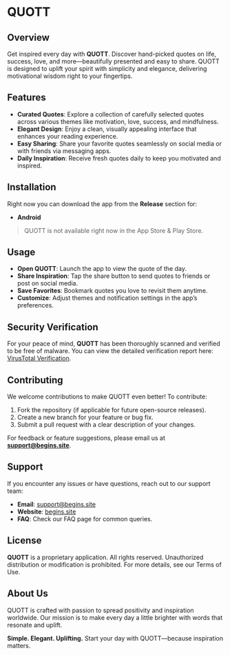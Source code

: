 # QUOTT

## Overview

Get inspired every day with **QUOTT**. Discover hand-picked quotes on life, success, love, and more—beautifully presented and easy to share. QUOTT is designed to uplift your spirit with simplicity and elegance, delivering motivational wisdom right to your fingertips.

## Features

* **Curated Quotes**: Explore a collection of carefully selected quotes across various themes like motivation, love, success, and mindfulness.
* **Elegant Design**: Enjoy a clean, visually appealing interface that enhances your reading experience.
* **Easy Sharing**: Share your favorite quotes seamlessly on social media or with friends via messaging apps.
* **Daily Inspiration**: Receive fresh quotes daily to keep you motivated and inspired.

## Installation

Right now you can download the app from the **Release** section for:

* **Android**

> QUOTT is not available right now in the App Store & Play Store.

## Usage

* **Open QUOTT**: Launch the app to view the quote of the day.
* **Share Inspiration**: Tap the share button to send quotes to friends or post on social media.
* **Save Favorites**: Bookmark quotes you love to revisit them anytime.
* **Customize**: Adjust themes and notification settings in the app’s preferences.


## **Security Verification**

For your peace of mind, **QUOTT** has been thoroughly scanned and verified to be free of malware. You can view the detailed verification report here: [VirusTotal Verification](https://www.virustotal.com/gui/file/f0a3f3933a5132590b157644d402380e3e8107892ff4f34ecdb80830d32d70eb/detection).


## Contributing

We welcome contributions to make QUOTT even better! To contribute:

1. Fork the repository (if applicable for future open-source releases).
2. Create a new branch for your feature or bug fix.
3. Submit a pull request with a clear description of your changes.

For feedback or feature suggestions, please email us at **[support@begins.site](mailto:support@begins.site)**.

## Support

If you encounter any issues or have questions, reach out to our support team:

* **Email**: [support@begins.site](mailto:support@begins.site)
* **Website**: [begins.site](https://begins.site)
* **FAQ**: Check our FAQ page for common queries.

## License

**QUOTT** is a proprietary application. All rights reserved. Unauthorized distribution or modification is prohibited. For more details, see our Terms of Use.

## About Us

QUOTT is crafted with passion to spread positivity and inspiration worldwide. Our mission is to make every day a little brighter with words that resonate and uplift.

**Simple. Elegant. Uplifting.**
Start your day with QUOTT—because inspiration matters.
